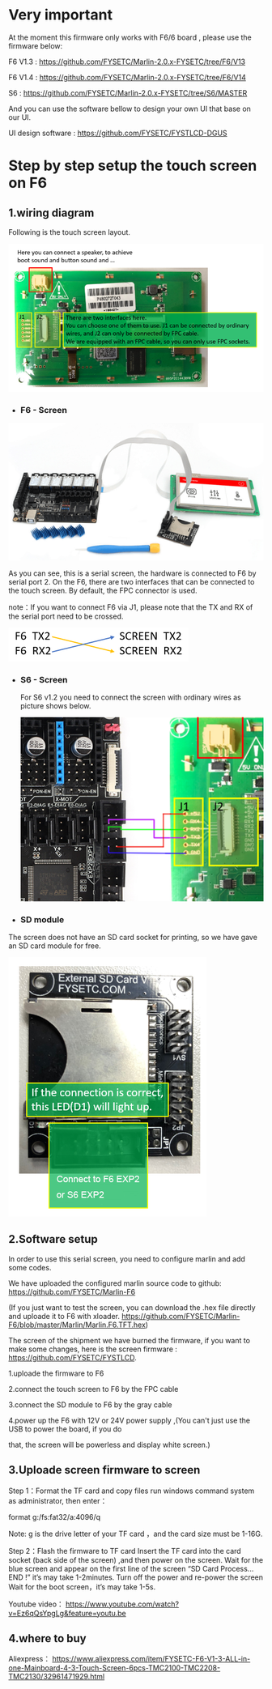 # Very important

At the moment this firmware only works with F6/6 board , please use the firmware below:

F6 V1.3 : https://github.com/FYSETC/Marlin-2.0.x-FYSETC/tree/F6/V13

F6 V1.4 : https://github.com/FYSETC/Marlin-2.0.x-FYSETC/tree/F6/V14

S6 : https://github.com/FYSETC/Marlin-2.0.x-FYSETC/tree/S6/MASTER



And you can use the software bellow to design your own UI that base on our UI.

UI design software : https://github.com/FYSETC/FYSTLCD-DGUS

# Step by step setup the touch screen on F6

## 1.wiring diagram

Following is the touch screen layout.

![1547106602098](IMAGES/1547106602098.png)

- ### F6 - Screen

![1547105450498](IMAGES/1547105450498.png)

As you can see, this is a serial screen, the hardware is connected to F6 by serial port 2.
On the F6, there are two interfaces that can be connected to the touch screen. By default, the FPC connector is used.

note：If you want to connect F6 via J1, please note that the TX and RX of the serial port need to be crossed.

![1547107811426](IMAGES/1547107811426.png)

- ### S6 - Screen

  For S6 v1.2 you need to connect the screen with ordinary wires as picture shows below.

  ![S6-dwin](IMAGES/S6-dwin.png)

- ### SD module

The screen does not have an SD card socket for printing, so we have gave an SD card module for free.

![SD-connection](IMAGES/SD-connection.png)

## 2.Software setup 

In order to use this serial screen, you need to configure marlin and add some codes.

We have uploaded the configured marlin source code to github: https://github.com/FYSETC/Marlin-F6

(If you just want to test the screen, you can download the .hex file directly and uploade it to F6 with xloader. https://github.com/FYSETC/Marlin-F6/blob/master/Marlin/Marlin.F6.TFT.hex)

The screen of the shipment we have burned the firmware, if you want to make some changes, here is the screen firmware : https://github.com/FYSETC/FYSTLCD.

1.uploade the firmware to F6

2.connect the touch screen to F6 by the FPC cable

3.connect the SD module to F6 by the gray cable

4.power up the F6 with 12V or 24V power supply ,(You can't just use the USB to power the board, if you do

 that, the screen will be powerless and display white screen.) 

## 3.Uploade screen firmware to screen

Step 1：Format the TF card and copy files
run windows command system as administrator, then enter：

format g:/fs:fat32/a:4096/q

Note: 
g is the drive letter of your TF card ，and the card size must be 1-16G.

Step 2：Flash the firmware to TF card
Insert the TF card into the card socket (back side of the screen) ,and then power on the screen. 
Wait for the blue screen and appear on the first line of the screen “SD Card Process... END !” it’s may take 1-2minutes.
Turn off the power and re-power the screen Wait for the boot screen，it’s may take 1-5s.

Youtube video：
https://www.youtube.com/watch?v=Ez6qQsYpgLg&feature=youtu.be

## 4.where to buy

Aliexpress：
https://www.aliexpress.com/item/FYSETC-F6-V1-3-ALL-in-one-Mainboard-4-3-Touch-Screen-6pcs-TMC2100-TMC2208-TMC2130/32961471929.html
